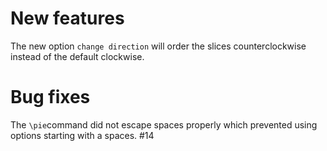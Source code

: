 # New features

The new option `change direction` will order the slices counterclockwise instead
of the default clockwise.

# Bug fixes

The `\pie`command did not escape spaces properly which prevented using options
starting with a spaces. #14
